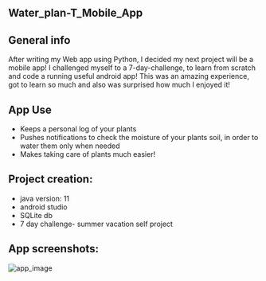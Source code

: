 ## Water_plan-T_Mobile_App

## General info
After writing  my Web app using Python, I decided my next project will be a mobile app! I challenged myself to a 7-day-challenge, to learn from scratch and code a running useful android app! This was an amazing experience, got to learn so much and also was surprised how much I enjoyed it!

## App Use
* Keeps a personal log of your plants 
* Pushes notifications to check the moisture of your plants soil, in order to water them only when needed
* Makes taking care of plants much easier!

## Project creation:
* java version: 11
* android studio
* SQLite db
* 7 day challenge- summer vacation self project
	
## App screenshots:
![app_image](https://user-images.githubusercontent.com/71632360/133446128-82dbcbf9-67a8-44c6-a3ea-28d9e1ee28da.jpg)
